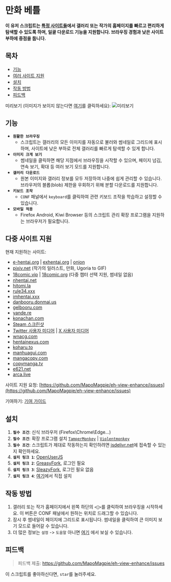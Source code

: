 # 만화 베틀

**이 유저 스크립트는 [특정 사이트들](#multi-site-support)에서 갤러리 또는 작가의 홈페이지를 빠르고 편리하게 탐색할 수 있도록 하며, 일괄 다운로드 기능을 지원합니다. 브라우징 경험과 낮은 사이트 부하에 중점을 둡니다.**

## 목차

- [기능](#features)
- [여러 사이트 지원](#multi-site-support)
- [설치](#installation)
- [작동 방법](#operates)
- [피드백](#feedback)

미리보기 (이미지가 보이지 않는다면 [여기](/.assets/preview.md)를 클릭하세요):
![미리보기](.assets/eh-view-enhance-showcase3.avif '미리보기')

## <a name="features">기능</a>

- **`원활한 브라우징`**
  - 스크립트는 갤러리의 모든 이미지를 자동으로 불러와 썸네일로 그리드에 표시하며, 사이트에 낮은 부하로 전체 갤러리를 빠르게 탐색할 수 있게 합니다.
- **`이미지 크게 보기`**
  - 썸네일을 클릭하면 해당 지점에서 브라우징을 시작할 수 있으며, 페이지 넘김, 연속 보기, 확대 등 여러 보기 모드를 지원합니다.
- **`갤러리 다운로드`**
  - 원본 이미지와 갤러리 정보를 모두 저장하여 나중에 쉽게 관리할 수 있습니다. 브라우저의 블롭(blob) 제한을 우회하기 위해 분할 다운로드를 지원합니다.
- **`키보드 조작`**
  - `CONF` 패널에서 `keyboard`를 클릭하여 관련 키보드 조작을 학습하고 설정할 수 있습니다.
- **`모바일 적용`**
  - Firefox Android, Kiwi Browser 등의 스크립트 관리 확장 프로그램을 지원하는 브라우저가 필요합니다.

## <a name="multi-site-support">다중 사이트 지원</a>

현재 지원하는 사이트:

- [e-hentai.org](https://e-hentai.org) | [exhentai.org](https://exhentai.org) | [onion](http://exhentai55ld2wyap5juskbm67czulomrouspdacjamjeloj7ugjbsad.onion)
- [pixiv.net](https://pixiv.net) (작가의 일러스트, 만화, Ugoria to GIF)
- [18comic.vip](https://18comic.vip) | [18comic.org](https://18comic.org) (다중 챕터 선택 지원, 썸네일 없음)
- [nhentai.net](https://nhentai.net)
- [hitomi.la](https://hitomi.la)
- [rule34.xxx](https://rule34.xxx)
- [imhentai.xxx](https://imhentai.xxx)
- [danbooru.donmai.us](https://danbooru.donmai.us)
- [gelbooru.com](https://gelbooru.com)
- [yande.re](https://yande.re)
- [konachan.com](https://konachan.com)
- [Steam 스크린샷](https://steamcommunity.com/id/some/screenshots)
- [Twitter 사용자 미디어](https://twitter.com/NASA/media) | [X 사용자 미디어](https://x.com/NASA/media)
- [wnacg.com](https://www.wnacg.com)
- [hentainexus.com](https://hentainexus.com)
- [koharu.to](https://koharu.to)
- [manhuagui.com](https://www.manhuagui.com/comic/7580)
- [mangacopy.com](https://www.mangacopy.com)
- [copymanga.tv](https://www.copymanga.tv)
- [e621.net](https://e621.net)
- [arca.live](https://arca.live)

사이트 지원 요청: [https://github.com/MapoMagpie/eh-view-enhance/issues](https://github.com/MapoMagpie/eh-view-enhance/issues)

기여하기: [기여 가이드](https://github.com/MapoMagpie/eh-view-enhance/blob/master/CONTRIBUTING.md)

## <a name="installation">설치</a>

1. **`필수 조건`**: 신식 브라우저 (Firefox\Chrome\Edge...)
1. **`필수 조건`**: 확장 프로그램 설치 [`TamperMonkey`](https://www.tampermonkey.net/) | [`Violentmonkey`](https://violentmonkey.github.io/)
1. **`필수 조건`**: 스크립트가 제대로 작동하는지 확인하려면 [jsdelivr.net](https://cdn.jsdelivr.net)에 접속할 수 있는지 확인하세요.
1. **`설치 링크 1`**: [OpenUserJS](https://openuserjs.org/scripts/zsyjklive.cn/ComicLooms)
1. **`설치 링크 2`**: [GreasyFork](https://greasyfork.org/en/scripts/397848-e-hentai-view-enhance), 로그인 필요
1. **`설치 링크 3`**: [SleazyFork](https://sleazyfork.org/en/scripts/397848-e-hentai-view-enhance), 로그인 필요 없음
1. **`설치 링크 4`**: [여기](https://github.com/MapoMagpie/eh-view-enhance/raw/master/eh-view-enhance.user.js)에서 직접 설치

## <a name="operates">작동 방법</a>

1. 갤러리 또는 작가 홈페이지에서 왼쪽 하단의 `<🎑>`를 클릭하여 브라우징을 시작하세요. 이 버튼은 CONF 패널에서 원하는 위치로 드래그할 수 있습니다.
1. 잠시 후 썸네일이 페이지에 그리드로 표시됩니다. 썸네일을 클릭하여 큰 이미지 보기 모드로 들어갈 수 있습니다.
1. 더 많은 정보는 `설정` -> `도움말` 아니면 [여기](HELP_KO.md) 에서 보실 수 있습니다.

## <a name="feedback">피드백</a>

> 피드백 제출: https://github.com/MapoMagpie/eh-view-enhance/issues

이 스크립트를 좋아하신다면, `star`를 눌러주세요.
